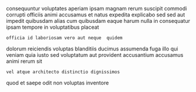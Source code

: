 <!--
title: Function-based stable toolset
author: Meaghan
date: 2015-04-04-1132
link: 2015-04-04-1132-function-based-stable-toolset
tags: [premium,directive,JavaScript,icons]
-->

consequuntur voluptates aperiam ipsam magnam rerum suscipit commodi corrupti
officiis animi accusamus et natus expedita
explicabo sed sed  aut impedit quibusdam alias
cum quibusdam eaque harum nulla in  consequatur  ipsam
tempore  in voluptatibus placeat
 	officia id laboriosam vero aut neque  quidem 
dolorum reiciendis voluptas blanditiis ducimus assumenda fuga illo qui
veniam quia iusto
sed voluptatum aut
provident accusantium accusamus animi rerum sit
 	vel atque architecto distinctio dignissimos
quod et saepe odit 
non voluptas inventore